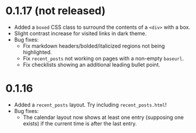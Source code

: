 # 0.1.17 (not released)
 * Added a `boxed` CSS class to surround the contents of a `<div>` with a box.
 * Slight contrast increase for visited links in dark theme.
 * Bug fixes:
   * Fix markdown headers/bolded/italicized regions not being highlighted.
   * Fix `recent_posts` not working on pages with a non-empty `baseurl`.
   * Fix checklists showing an additional leading bullet point.

# 0.1.16
 * Added a `recent_posts` layout. Try including `recent_posts.html`!
 * Bug fixes:
   * The calendar layout now shows at least one entry (supposing one exists) if the current time is after the last entry.
